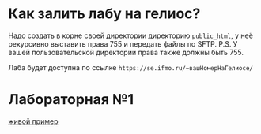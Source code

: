 # Как залить лабу на гелиос? #

Надо создать в корне своей директории директорию `public_html`, у неё рекурсивно выставить права 755 и передать файлы по SFTP.
P.S. У вашей пользовательской директории права также должны быть 755.

Лаба будет доступна по ссылке `https://se.ifmo.ru/~вашНомерНаГелиосе/`

# Лабораторная №1 #
[живой пример](https://se.ifmo.ru/~s265570/lab1/)